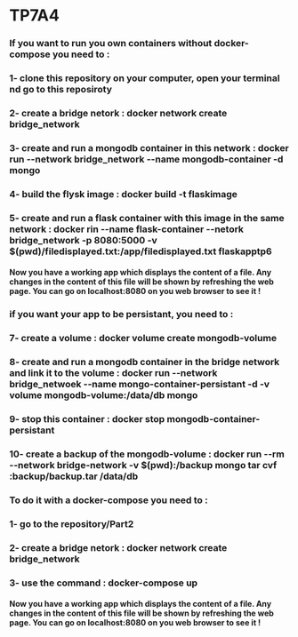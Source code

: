 # TP7A4

### If you want to run you own containers without docker-compose you need to : 
### 1- clone this repository on your computer, open your terminal nd go to this reposiroty 
### 2- create a bridge netork : docker network create bridge_network
### 3- create and run a mongodb container in this network : docker run --network bridge_network --name mongodb-container -d mongo
### 4- build the flysk image : docker build -t flaskimage
### 5- create and run a flask container with this image in the same network : docker rin --name flask-container --netork bridge_network -p 8080:5000 -v $(pwd)/filedisplayed.txt:/app/filedisplayed.txt flaskapptp6

#### Now you have a working app which displays the content of a file. Any changes in the content of this file will be shown by refreshing the web page. You can go on localhost:8080 on you web browser to see it !



### if you want your app to be persistant, you need to : 
### 7- create a volume : docker volume create mongodb-volume
### 8- create and run a mongodb container in the bridge network and link it to the volume : docker run --network bridge_netwoek --name mongo-container-persistant -d -v volume mongodb-volume:/data/db mongo
### 9- stop this container : docker stop mongodb-container-persistant
### 10- create a backup of the mongodb-volume : docker run --rm --network bridge-network -v $(pwd):/backup mongo tar cvf :backup/backup.tar /data/db




### To do it with a docker-compose you need to :
### 1- go to the repository/Part2
### 2- create a bridge netork : docker network create bridge_network
### 3- use the command : docker-compose up

#### Now you have a working app which displays the content of a file. Any changes in the content of this file will be shown by refreshing the web page. You can go on localhost:8080 on you web browser to see it !
